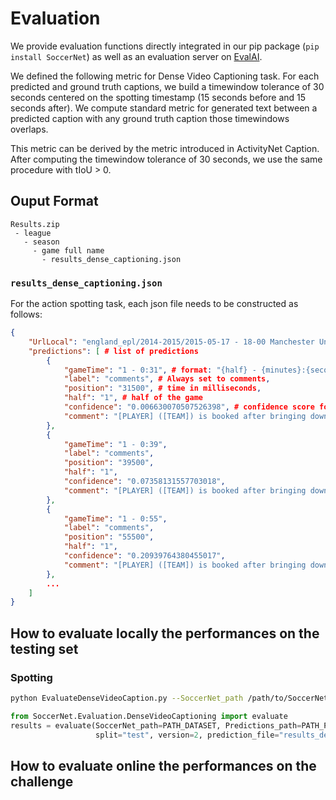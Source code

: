 # Evaluation

We provide evaluation functions directly integrated in our pip package (`pip install SoccerNet`) as well as an evaluation server on [EvalAI]().

We defined the following metric for Dense Video Captioning task. For each predicted and ground truth captions, we build a timewindow tolerance of 30 seconds centered on the spotting timestamp (15 seconds before and 15 seconds after). We compute standard metric for generated text between a predicted caption with any ground truth caption those timewindows overlaps. 

This metric can be derived by the metric introduced in ActivityNet Caption.  After computing the timewindow tolerance of 30 seconds, we use the same procedure with tIoU > 0.



## Ouput Format


```
Results.zip
 - league
   - season
     - game full name
       - results_dense_captioning.json
```

### `results_dense_captioning.json`

For the action spotting task, each json file needs to be constructed as follows:

```json
{
    "UrlLocal": "england_epl/2014-2015/2015-05-17 - 18-00 Manchester United 1 - 1 Arsenal",
    "predictions": [ # list of predictions
        {
            "gameTime": "1 - 0:31", # format: "{half} - {minutes}:{seconds}",
            "label": "comments", # Always set to comments,
            "position": "31500", # time in milliseconds,
            "half": "1", # half of the game
            "confidence": "0.006630070507526398", # confidence score for the spotting,
            "comment": "[PLAYER] ([TEAM]) is booked after bringing down an opponent. [REFEREE] had an easy-decision to make." # caption string
        },
        {
            "gameTime": "1 - 0:39",
            "label": "comments",
            "position": "39500",
            "half": "1",
            "confidence": "0.07358131557703018",
            "comment": "[PLAYER] ([TEAM]) is booked after bringing down an opponent. [REFEREE] had an easy-decision to make."
        },
        {
            "gameTime": "1 - 0:55",
            "label": "comments",
            "position": "55500",
            "half": "1",
            "confidence": "0.20939764380455017",
            "comment": "[PLAYER] ([TEAM]) is booked after bringing down an opponent. [REFEREE] had an easy-decision to make."
        },
        ...
    ]
}
```

## How to evaluate locally the performances on the testing set

### Spotting

```bash
python EvaluateDenseVideoCaption.py --SoccerNet_path /path/to/SoccerNet/ --Predictions_path /path/to/SoccerNet/outputs/
```

```python
from SoccerNet.Evaluation.DenseVideoCaptioning import evaluate
results = evaluate(SoccerNet_path=PATH_DATASET, Predictions_path=PATH_PREDICTIONS,
                   split="test", version=2, prediction_file="results_dense_captioning.json", include_SODA=False)


```

## How to evaluate online the performances on the challenge


